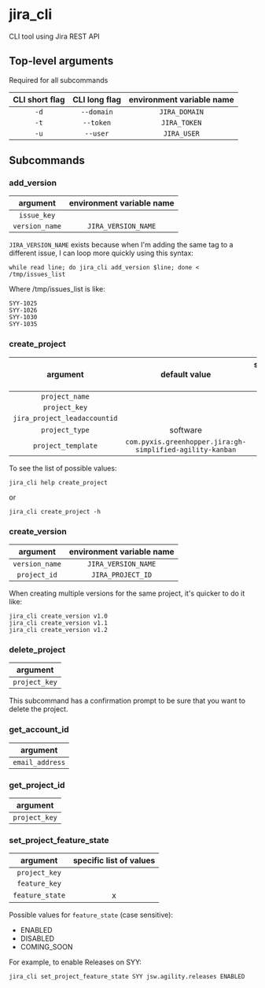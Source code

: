 # jira_cli

CLI tool using Jira REST API

## Top-level arguments

Required for all subcommands

| CLI short flag | CLI long flag | environment variable name |
|:--------------:|:-------------:|:-------------------------:|
|      `-d`      |  `--domain`   |       `JIRA_DOMAIN`       |
|      `-t`      |   `--token`   |       `JIRA_TOKEN`        |
|      `-u`      |   `--user`    |        `JIRA_USER`        |

## Subcommands

### add_version

|    argument    | environment variable name |
|:--------------:|:-------------------------:|
|  `issue_key`   |                           |
| `version_name` |    `JIRA_VERSION_NAME`    |

`JIRA_VERSION_NAME` exists because when I'm adding the same tag to a different issue, I can loop more quickly using this
syntax:

```shell
while read line; do jira_cli add_version $line; done < /tmp/issues_list
```

Where /tmp/issues_list is like:

```text
SYY-1025
SYY-1026
SYY-1030
SYY-1035
```

### create_project

|           argument           |                       default value                       | specific list of values |
|:----------------------------:|:---------------------------------------------------------:|:-----------------------:|
|        `project_name`        |                                                           |                         |
|        `project_key`         |                                                           |                         |
| `jira_project_leadaccountid` |                                                           |                         |
|        `project_type`        |                         software                          |            x            |
|      `project_template`      | `com.pyxis.greenhopper.jira:gh-simplified-agility-kanban` |            x            |

To see the list of possible values:

```shell
jira_cli help create_project
```

or

```shell
jira_cli create_project -h
```

### create_version

|    argument    | environment variable name |
|:--------------:|:-------------------------:|
| `version_name` |    `JIRA_VERSION_NAME`    |
|  `project_id`  |     `JIRA_PROJECT_ID`     |

When creating multiple versions for the same project, it's quicker to do it like:

```shell
jira_cli create_version v1.0
jira_cli create_version v1.1
jira_cli create_version v1.2
```

### delete_project

|   argument    |
|:-------------:|
| `project_key` |

This subcommand has a confirmation prompt to be sure that you want to delete the project.

### get_account_id

|    argument     |
|:---------------:|
| `email_address` |

### get_project_id

|   argument    |
|:-------------:|
| `project_key` |

### set_project_feature_state

|    argument     | specific list of values |
|:---------------:|:-----------------------:|
|  `project_key`  |                         |
|  `feature_key`  |                         |
| `feature_state` |            x            |

Possible values for `feature_state` (case sensitive):

- ENABLED
- DISABLED
- COMING_SOON

For example, to enable Releases on SYY:

```shell
jira_cli set_project_feature_state SYY jsw.agility.releases ENABLED
```